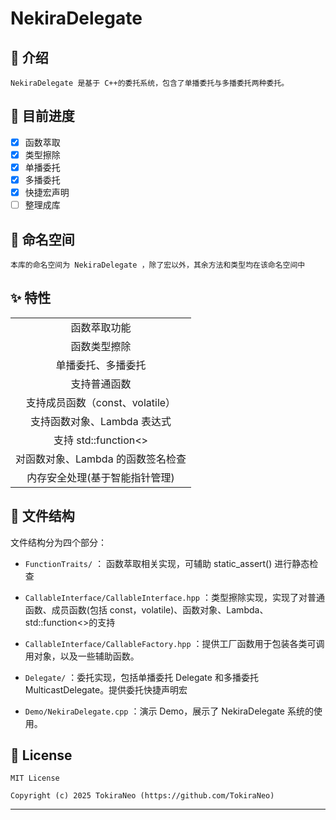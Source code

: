 # NekiraDelegate

## 📃 介绍

```
NekiraDelegate 是基于 C++的委托系统，包含了单播委托与多播委托两种委托。
```

## 🚀 目前进度

- [x] 函数萃取
- [x] 类型擦除
- [x] 单播委托
- [x] 多播委托
- [x] 快捷宏声明
- [ ] 整理成库

## 🔖 命名空间

```
本库的命名空间为 NekiraDelegate ，除了宏以外，其余方法和类型均在该命名空间中
```

## ✨ 特性

|                                   |
| :-------------------------------: |
|           函数萃取功能            |
|           函数类型擦除            |
|        单播委托、多播委托         |
|           支持普通函数            |
|  支持成员函数（const、volatile）  |
|    支持函数对象、Lambda 表达式    |
|       支持 std::function<>        |
| 对函数对象、Lambda 的函数签名检查 |
|  内存安全处理(基于智能指针管理)   |

## 📂 文件结构

文件结构分为四个部分：

- `FunctionTraits/` ： 函数萃取相关实现，可辅助 static_assert() 进行静态检查

- `CallableInterface/CallableInterface.hpp` ：类型擦除实现，实现了对普通函数、成员函数(包括 const，volatile)、函数对象、Lambda、std::function<>的支持

- `CallableInterface/CallableFactory.hpp` ：提供工厂函数用于包装各类可调用对象，以及一些辅助函数。

- `Delegate/` ：委托实现，包括单播委托 Delegate 和多播委托 MulticastDelegate。提供委托快捷声明宏

- `Demo/NekiraDelegate.cpp` ：演示 Demo，展示了 NekiraDelegate 系统的使用。

## 📜 License

```
MIT License

Copyright (c) 2025 TokiraNeo (https://github.com/TokiraNeo)
```

---

